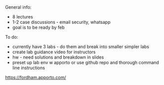 General info:
- 8 lectures
- 1-2 case discussions - email security, whatsapp
- goal is to be ready by feb

To do:
- currently have 3 labs - do them and break into smaller simpler labs
- create lab guidance video for instructors
- hw - need solutions and breakdown in slides
- preset up lab env w apporto or use github repo and thorough command line instructions

https://fordham.apporto.com/